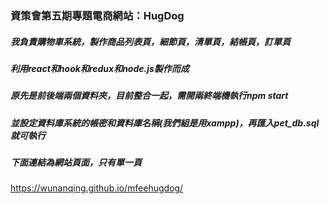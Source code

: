 ### 資策會第五期專題電商網站：HugDog
##### 我負責購物車系統，製作商品列表頁，細節頁，清單頁，結帳頁，訂單頁
##### 利用react和hook和redux和node.js製作而成
##### 原先是前後端兩個資料夾，目前整合一起，需開兩終端機執行npm start
##### 並設定資料庫系統的帳密和資料庫名稱(我們組是用xampp)，再匯入pet_db.sql就可執行
##### 下面連結為網站頁面，只有單一頁
https://wunanqing.github.io/mfeehugdog/
